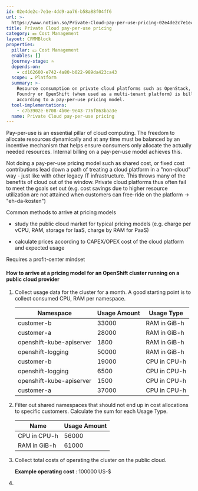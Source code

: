 ```yaml
---
id: 02e4de2c-7e1e-4dd9-aa76-b58a88f04ff6
url: >-
  https://www.notion.so/Private-Cloud-pay-per-use-pricing-02e4de2c7e1e4dd9aa76b58a88f04ff6
title: Private Cloud pay-per-use pricing
category: 💵 Cost Management
layout: CFMMBlock
properties:
  pillar: 💵 Cost Management
  enables: []
  journey-stage: ⭐️
  depends-on:
    - cd162600-e742-4a80-b022-989da423ca43
  scope: ☁️ Platform
  summary: >-
    Resource consumption on private cloud platforms such as OpenStack, Cloud
    Foundry or OpenShift (when used as a multi-tenant platform) is billed
    according to a pay-per-use pricing model.
  tool-implementations:
    - c7b3902e-6708-4b0e-9e43-776f863baa3e
  name: Private Cloud pay-per-use pricing
---
```


Pay-per-use is an essential pillar of cloud computing. The freedom to allocate resources dynamically and at any time must be balanced by an incentive mechanism that helps ensure consumers only allocate the actually needed resources. Internal billing on a pay-per-use model achieves this.

Not doing a pay-per-use pricing model such as shared cost, or fixed cost contributions lead down a path of treating a cloud platform in a "non-cloud" way - just like with other legacy IT infrastructure. This throws many of the benefits of cloud out of the window. Private cloud platforms thus often fail to meet the goals set out (e.g. cost savings due to higher resource utilization are not attained when customers can free-ride on the platform → "eh-da-kosten")



Common methods to arrive at pricing models

- study the public cloud market for typical pricing models (e.g. charge per vCPU, RAM, storage for IaaS, charge by RAM for PaaS)

- calculate prices according to CAPEX/OPEX cost of the cloud platform and expected usage



Requires a profit-center mindset



#### How to arrive at a pricing model for an OpenShift cluster running on a public cloud provider

1. Collect usage data for the cluster for a month. A good starting point is to collect consumed CPU, RAM per namespace.

    <!-- included database 2416694f-cb53-41e8-99f2-a9f8fb5b9b04 -->
    | Namespace                | Usage Amount | Usage Type   |
    | ------------------------ | ------------ | ------------ |
    | customer-b               | 33000        | RAM in GiB-h |
    | customer-a               | 28000        | RAM in GiB-h |
    | openshift-kube-apiserver | 1800         | RAM in GiB-h |
    | openshift-logging        | 50000        | RAM in GiB-h |
    | customer-b               | 19000        | CPU in CPU-h |
    | openshift-logging        | 6500         | CPU in CPU-h |
    | openshift-kube-apiserver | 1500         | CPU in CPU-h |
    | customer-a               | 37000        | CPU in CPU-h |

1. Filter out shared namespaces that should not end up in cost allocations to specific customers. Calculate the sum for each Usage Type.

    <!-- included database f6d47d09-c8fa-42d2-86c0-e6f54d23c3b5 -->
    | Name         | Usage Amount |
    | ------------ | ------------ |
    | CPU in CPU-h | 56000        |
    | RAM in GiB-h | 61000        |

1. Collect total costs of operating the cluster on the public cloud.

    **Example operating cost** : 100000 US-$

1. 